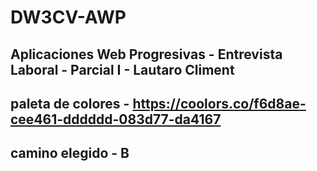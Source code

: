 # DW3CV-AWP
## Aplicaciones Web Progresivas - Entrevista Laboral - Parcial I - Lautaro Climent

## paleta de colores - https://coolors.co/f6d8ae-cee461-dddddd-083d77-da4167
## camino elegido - B
